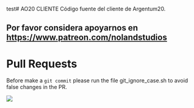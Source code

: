 test# AO20 CLIENTE
Código fuente del cliente de Argentum20.

## Por favor considera apoyarnos en https://www.patreon.com/nolandstudios 

# Pull Requests

Before make a `git commit` please run the file git_ignore_case.sh to avoid false changes in the PR.

<img src="https://steamuserimages-a.akamaihd.net/ugc/1829034638748296385/CCD6BAF674692E8D4C87CDCA56FF8EC06D93C2FB/?imw=5000&imh=5000&ima=fit&impolicy=Letterbox&imcolor=%23000000&letterbox=false"></img>
